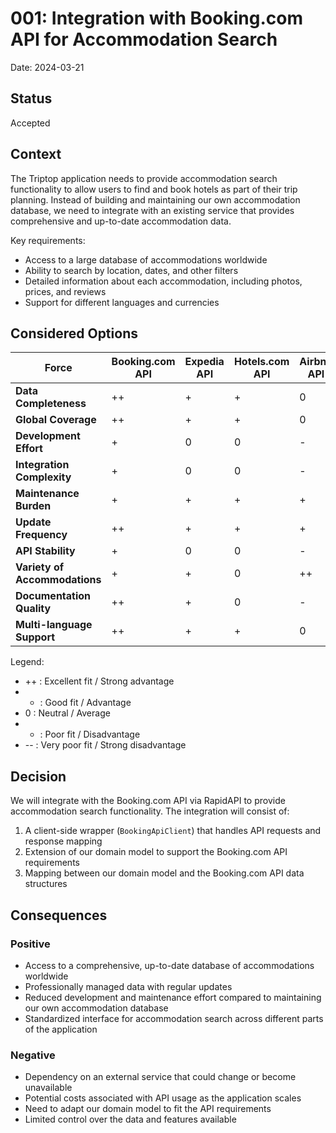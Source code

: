 # 001: Integration with Booking.com API for Accommodation Search

Date: 2024-03-21

## Status

Accepted

## Context

The Triptop application needs to provide accommodation search functionality to allow users to find and book hotels as part of their trip planning. Instead of building and maintaining our own accommodation database, we need to integrate with an existing service that provides comprehensive and up-to-date accommodation data.

Key requirements:
- Access to a large database of accommodations worldwide
- Ability to search by location, dates, and other filters
- Detailed information about each accommodation, including photos, prices, and reviews
- Support for different languages and currencies

## Considered Options

| Force | Booking.com API | Expedia API | Hotels.com API | Airbnb API |
|-------|----------------|-------------|---------------|------------|
| **Data Completeness** | ++ | + | + | 0 |
| **Global Coverage** | ++ | + | + | 0 |
| **Development Effort** | + | 0 | 0 | - |
| **Integration Complexity** | + | 0 | 0 | - |
| **Maintenance Burden** | + | + | + | + |
| **Update Frequency** | ++ | + | + | + |
| **API Stability** | + | 0 | 0 | - |
| **Variety of Accommodations** | + | + | 0 | ++ |
| **Documentation Quality** | ++ | + | 0 | - |
| **Multi-language Support** | ++ | + | + | 0 |

Legend:
- ++ : Excellent fit / Strong advantage
- + : Good fit / Advantage
- 0 : Neutral / Average
- - : Poor fit / Disadvantage
- -- : Very poor fit / Strong disadvantage

## Decision

We will integrate with the Booking.com API via RapidAPI to provide accommodation search functionality. The integration will consist of:

1. A client-side wrapper (`BookingApiClient`) that handles API requests and response mapping
2. Extension of our domain model to support the Booking.com API requirements
3. Mapping between our domain model and the Booking.com API data structures

## Consequences

### Positive

- Access to a comprehensive, up-to-date database of accommodations worldwide
- Professionally managed data with regular updates
- Reduced development and maintenance effort compared to maintaining our own accommodation database
- Standardized interface for accommodation search across different parts of the application

### Negative

- Dependency on an external service that could change or become unavailable
- Potential costs associated with API usage as the application scales
- Need to adapt our domain model to fit the API requirements
- Limited control over the data and features available
